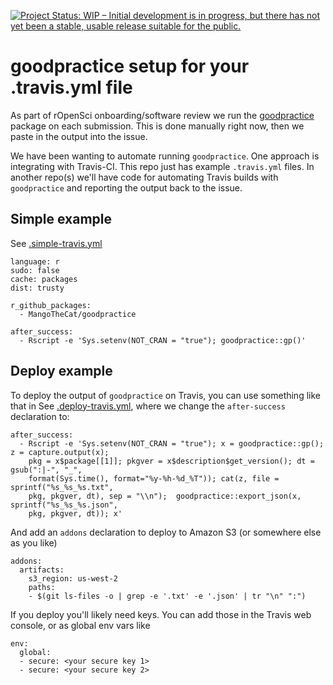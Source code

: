 [![Project Status: WIP – Initial development is in progress, but there has not yet been a stable, usable release suitable for the public.](http://www.repostatus.org/badges/latest/wip.svg)](http://www.repostatus.org/#wip)

goodpractice setup for your .travis.yml file
============================================

As part of rOpenSci onboarding/software review we run the [goodpractice][] package on each submission. This is done manually right now, then we paste in the output into the issue. 

We have been wanting to automate running `goodpractice`. One approach is integrating with Travis-CI. This repo just has example `.travis.yml` files. In another repo(s) we'll have code for automating Travis builds with `goodpractice` and reporting the output back to the issue. 

## Simple example

See [.simple-travis.yml](.simple-travis.yml)

```
language: r
sudo: false
cache: packages
dist: trusty

r_github_packages:
  - MangoTheCat/goodpractice

after_success:
  - Rscript -e 'Sys.setenv(NOT_CRAN = "true"); goodpractice::gp()'
```

## Deploy example

To deploy the output of `goodpractice` on Travis, you can use something like that in See [.deploy-travis.yml](.deploy-travis.yml), where we change the `after-success` declaration to:

```
after_success:
  - Rscript -e 'Sys.setenv(NOT_CRAN = "true"); x = goodpractice::gp(); z = capture.output(x);
    pkg = x$package[[1]]; pkgver = x$description$get_version(); dt = gsub(":|-", "_",
    format(Sys.time(), format="%y-%h-%d_%T")); cat(z, file = sprintf("%s_%s_%s.txt",
    pkg, pkgver, dt), sep = "\\n");  goodpractice::export_json(x, sprintf("%s_%s_%s.json",
    pkg, pkgver, dt)); x'
```

And add an `addons` declaration to deploy to Amazon S3 (or somewhere else as you like) 

```
addons:
  artifacts:
    s3_region: us-west-2
    paths:
    - $(git ls-files -o | grep -e '.txt' -e '.json' | tr "\n" ":")
```

If you deploy you'll likely need keys. You can add those in the Travis web console, or as global env vars like

```
env:
  global:
  - secure: <your secure key 1>
  - secure: <your secure key 2>
```


[goodpractice]: https://github.com/MangoTheCat/goodpractice
